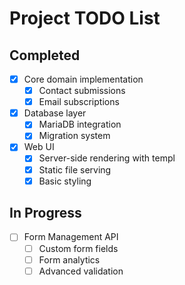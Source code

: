 # Project TODO List

## Completed
- [x] Core domain implementation
  - [x] Contact submissions
  - [x] Email subscriptions
- [x] Database layer
  - [x] MariaDB integration
  - [x] Migration system
- [x] Web UI
  - [x] Server-side rendering with templ
  - [x] Static file serving
  - [x] Basic styling

## In Progress
- [ ] Form Management API
  - [ ] Custom form fields
  - [ ] Form analytics
  - [ ] Advanced validation
